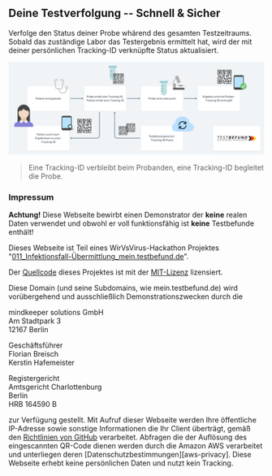 ## Deine Testverfolgung -- Schnell & Sicher

Verfolge den Status deiner Probe whärend des gesamten Testzeitraums. Sobald das zuständige Labor das Testergebnis ermittelt hat, wird der mit deiner persönlichen Tracking-ID verknüpfte Status aktualisiert.

![Eine Tracking-ID verbleibt beim Probanden, eine Tracking-ID begleitet die Probe](testbefund-schema-diagram.png)


> Eine Tracking-ID verbleibt beim Probanden, eine Tracking-ID begleitet die Probe.

### Impressum

**Achtung!** Diese Webseite bewirbt einen Demonstrator der **keine** realen Daten verwendet und obwohl er voll funktionsfähig ist **keine** Testbefunde enthält!

Dieses Webseite ist Teil eines WirVsVirus-Hackathon Projektes "[011_Infektionsfall-Übermittlung_mein.testbefund.de][devpost]".

Der [Quellcode][project-meta] dieses Projektes ist mit der [MIT-Lizenz][license] lizensiert.

Diese Domain (und seine Subdomains, wie mein.testbefund.de) wird vorübergehend und ausschließlich Demonstrationszwecken durch die

mindkeeper solutions GmbH  
Am Stadtpark 3  
12167 Berlin

Geschäftsführer  
Florian Breisch  
Kerstin Hafemeister  

Registergericht  
Amtsgericht Charlottenburg  
Berlin  
HRB 164590 B

zur Verfügung gestellt. Mit Aufruf dieser Webseite werden Ihre öffentliche IP-Adresse sowie sonstige Informationen die Ihr Client überträgt, gemäß den [Richtlinien von GitHub][github-privacy] verarbeitet. Abfragen die der Auflösung des eingescannten QR-Code dienen werden durch die Amazon AWS verarbeitet und unterliegen deren [Datenschutzbestimmungen][aws-privacy]. Diese Webseite erhebt keine persönlichen Daten und nutzt kein Tracking.

[wirvsvirushackathon]: https://wirvsvirushackathon.org/
[mindkeeper-solutions]: https://mindkeeper.solutions
[devpost]: https://devpost.com/software/1_011_c_infektionsfall-ubermittlung
[project-meta]: https://github.com/1-011-c/meta
[github-privacy]: https://help.github.com/en/github/site-policy/github-privacy-statement#github-pages
[aws-privac]: https://aws.amazon.com/de/privacy/
[license]: http://opensource.org/licenses/mit-license.php
